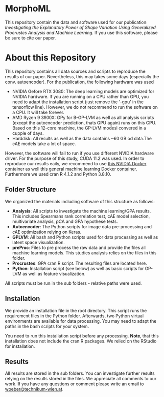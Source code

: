 # MorphoML

This repository contain the data and software used for our publication *Investigating the Explanatory Power of Shape Variation Using Generalized Procrustes Analysis and Machine Learning*. 
If you use this software, please be sure to cite our paper.

# About this Repository

This repository contains all data sources and scripts to reproduce the results of our paper. Nevertheless, this may takes some days (especially the conv. autoencoder). For the publication, the following hardware was used

- NVIDIA Gefore RTX 3080: The deep learning models are optimized for NVIDIA hardware. If you are running on a CPU rather than GPU, you need to adapt the installation script (just remove the '-gpu' in the tensorflow line). However, we do not recommend to run the software on a CPU. It will take forever.
- AMD Ryzen 9 3900X: GPy for B-GP-LVM as well as all analysis scripts (except the autoencoder prediction, thats GPU again) runs on this CPU. Based on this 12-core machine, the GP-LVM modesl convered in a cupple of days.
- Harddisk: All results as well as the data contains ~60 GB od data.The cAE models take a lot of space.

However, the software will fail to run if you use different NVIDIA hardware driver. For the purpose of this study, CUDA 11.2 was used. In order to reproduce our results eaily, we recommend to use [this NVIDIA Docker container](https://github.com/NVIDIA/nvidia-docker) as well [this general machine learning Docker container](https://github.com/nielsborie/ml-docker). Furthermore we used cran R 4.1.2 and Python 3.8.10.

## Folder Structure

We organized the materials including software of this structure as follows:

- **Analysis**: All scripts to investigate the machine learning/GPA results. This includes Spearmans rank correlation test, cAE model selection, multivariate analysis, pCA and GPA hypothese tests.
- **Autoencoder**: The Python scripts for image data pre-processing and cAE optimization relying on Keras.
- **GPLVM**: All bash and Python scripts used for data processing as well as latent space visualization.
- **preProc**: Files to pre process the raw data and provide the files all machine learning models. This studies analysis relies on the files in this folder.
- **Procrustes**: GPA cran R script. The resulting files are located here.
- **Python**: Installation script (see below) as well as basic scripts for GP-LVM as well as feature visualization.

All scripts must be run in the sub folders - relative paths were used.

## Installation

We provide an installation file in the root directory. This script runs the requirement files in the Python folder. Afterwards, two Python virtual environments are available for data processing. You may need to adapt the paths in the bash scripts for your system.

You need to run this installation script before any processing. **Note**, that this installation does not include the cran R packages. We relied on the RStudio for installation.

## Results

All results are stored in the sub folders. You can investigate further results relying on the results stored in the files. We appreciate all comments to our work. If you have any questions or comment please write an email to woeber@technikum-wien.at.
